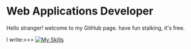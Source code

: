 # Web Applications Developer

Hello stranger! welcome to my GitHub page. have fun stalking, it's free.

I write:>>>
[![My Skills](https://skillicons.dev/icons?i=ts,cs,py)](https://skillicons.dev)

<!---
remarkablejames/remarkablejames is a ✨ special ✨ repository because its `README.md` (this file) appears on your GitHub profile.
You can click the Preview link to take a look at your changes.
--->
